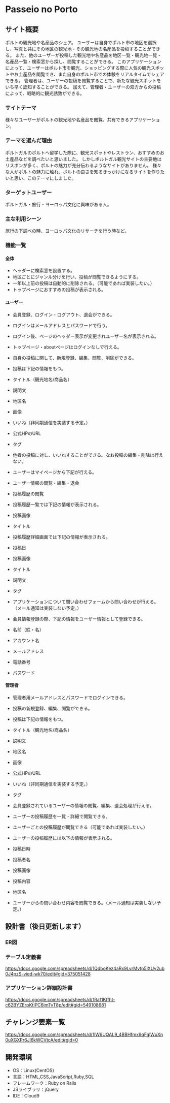 # Passeio no Porto

## サイト概要
ポルトの観光地や名産品のシェア。
ユーザーは自身でポルト市の地区を選択し、写真と共にその地区の観光地・その観光地の名産品を投稿することができる。
また、他のユーザーが投稿した観光地や名産品を地区一覧・観光地一覧・名産品一覧・検索窓から探し、閲覧することができる。
このアプリケーションによって、ユーザーはポルト市を観光、ショッピングする際に人気の観光スポットやお土産品を閲覧でき、また自身のポルト市での体験をリアルタイムでシェアできる。
管理者は、ユーザーの投稿を閲覧することで、新たな観光スポットをいち早く認知することができる。
加えて、管理者・ユーザーの双方からの投稿によって、戦略的に観光誘致ができる。


### サイトテーマ
様々なユーザーがポルトの観光地や名産品を閲覧、共有できるアプリケーション。

### テーマを選んだ理由
ポルトガルのポルトへ留学した際に、観光スポットやレストラン、おすすめのお土産品などを調べたいと思いました。
しかしポルトガル観光サイトの主要地はリスボンが多く、ポルトの魅力が充分伝わるようなサイトがありません。
様々な人がポルトの魅力に触れ、ポルトの良さを知るきっかけになるサイトを作りたいと思い、このテーマにしました。

### ターゲットユーザー
ポルトガル・旅行・ヨーロッパ文化に興味がある人。

### 主な利用シーン
旅行の下調べの時、ヨーロッパ文化のリサーチを行う時など。

### 機能一覧
#### 全体
- ヘッダーに検索窓を設置する。
- 地区ごとにジャンル分けを行い、投稿が閲覧できるようにする。
- 一年以上前の投稿は自動的に削除される。（可能であれば実装したい。）
- トップページにおすすめの投稿が表示される。

#### ユーザー
- 会員登録、ログイン・ログアウト、退会ができる。
- ログインはメールアドレスとパスワードで行う。
- ログイン後、ページのヘッダー表示が変更されユーザー名が表示される。
- トップページ・aboutページはログインなしで行える。
- 自身の投稿に関して、新規登録、編集、閲覧、削除ができる。
- 投稿は下記の情報をもつ。
 - タイトル（観光地名/商品名）
 - 説明文
 - 地区名
 - 画像
 - いいね（非同期通信を実装する予定。）
 - 公式HPのURL
 - タグ

- 他者の投稿に対し、いいねすることができる。なお投稿の編集・削除は行えない。

- ユーザーはマイページから下記が行える。
 - ユーザー情報の閲覧・編集・退会
 - 投稿履歴の閲覧

- 投稿履歴一覧では下記の情報が表示される。
 - 投稿画像
 - タイトル

- 投稿履歴詳細画面では下記の情報が表示される。
 - 投稿日
 - 投稿画像
 - タイトル
 - 説明文
 - タグ

- アプリケーションについて問い合わせフォームから問い合わせが行える。（メール通知は実装しない予定。）

- 会員情報登録の際、下記の情報をユーザー情報として登録できる。
- 名前（姓・名）
- アカウント名
- メールアドレス
- 電話番号
- パスワード


#### 管理者
- 管理者用メールアドレスとパスワードでログインできる。
- 投稿の新規登録、編集、閲覧ができる。
- 投稿は下記の情報をもつ。
 - タイトル（観光地名/商品名）
 - 説明文
 - 地区名
 - 画像
 - 公式HPのURL
 - いいね（非同期通信を実装する予定。）
 - タグ

- 会員登録されているユーザーの情報の閲覧、編集、退会処理が行える。
- ユーザーの投稿履歴を一覧・詳細で閲覧できる。
- ユーザーごとの投稿履歴が閲覧できる（可能であれば実装したい。）
- ユーザーの投稿履歴には以下の情報が表示される。
 - 投稿日時
 - 投稿者名
 - 投稿画像
 - 投稿内容
 - 地区名

- ユーザーからの問い合わせ内容を閲覧できる。（メール通知は実装しない予定。）



## 設計書（後日更新します）
### ER図

### テーブル定義書
https://docs.google.com/spreadsheets/d/1QdboKez4aRx9LvrMvtp5lXUy2ub0J4pzS-vied-wk70/edit#gid=375051428

### アプリケーション詳細設計書
https://docs.google.com/spreadsheets/d/1Raf1Kffht-c62BYZErpKtIPC6jmTvT8p/edit#gid=549108681

## チャレンジ要素一覧
<https://docs.google.com/spreadsheets/d/1lW6UQAL9_4BBHfmx9qFglWuXn0uXGXPr6Jl6kWCVtcA/edit#gid=0>

## 開発環境
- OS：Linux(CentOS)
- 言語：HTML,CSS,JavaScript,Ruby,SQL
- フレームワーク：Ruby on Rails
- JSライブラリ：jQuery
- IDE：Cloud9
